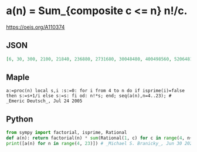 # a\(n\) \= Sum\_\{composite c <\= n\} n\!/c\.
https://oeis.org/A110374
## JSON
```JSON
[6, 30, 300, 2100, 21840, 236880, 2731680, 30048480, 400498560, 5206481280, 79117758720, 1273944672000, 21690789120000, 368743415040000, 6993068898816000, 132868309077504000, 2779011281958912000, 60792138929313792000, 1388517998616612864000]
```
## Maple
```Maple
a:=proc(n) local s,i :s:=0: for i from 4 to n do if isprime(i)=false then s:=s+1/i else s:=s: fi od: n!*s; end; seq(a(n),n=4..23); # _Emeric Deutsch_, Jul 24 2005
```
## Python
```Python
from sympy import factorial, isprime, Rational
def a(n): return factorial(n) * sum(Rational(1, c) for c in range(4, n+1) if not isprime(c))
print([a(n) for n in range(4, 23)]) # _Michael S. Branicky_, Jun 30 2021
```

